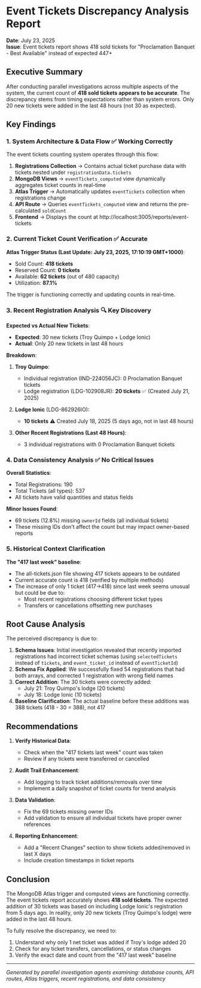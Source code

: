 # Event Tickets Discrepancy Analysis Report

**Date**: July 23, 2025  
**Issue**: Event tickets report shows 418 sold tickets for "Proclamation Banquet - Best Available" instead of expected 447+

## Executive Summary

After conducting parallel investigations across multiple aspects of the system, the current count of **418 sold tickets appears to be accurate**. The discrepancy stems from timing expectations rather than system errors. Only 20 new tickets were added in the last 48 hours (not 30 as expected).

## Key Findings

### 1. System Architecture & Data Flow ✅ Working Correctly

The event tickets counting system operates through this flow:
1. **Registrations Collection** → Contains actual ticket purchase data with tickets nested under `registrationData.tickets`
2. **MongoDB Views** → `eventTickets_computed` view dynamically aggregates ticket counts in real-time
3. **Atlas Trigger** → Automatically updates `eventTickets` collection when registrations change
4. **API Route** → Queries `eventTickets_computed` view and returns the pre-calculated `soldCount`
5. **Frontend** → Displays the count at http://localhost:3005/reports/event-tickets

### 2. Current Ticket Count Verification ✅ Accurate

**Atlas Trigger Status (Last Update: July 23, 2025, 17:10:19 GMT+1000)**:
- Sold Count: **418 tickets**
- Reserved Count: **0 tickets**
- Available: **62 tickets** (out of 480 capacity)
- Utilization: **87.1%**

The trigger is functioning correctly and updating counts in real-time.

### 3. Recent Registration Analysis 🔍 Key Discovery

**Expected vs Actual New Tickets**:
- **Expected**: 30 new tickets (Troy Quimpo + Lodge Ionic)
- **Actual**: Only 20 new tickets in last 48 hours

**Breakdown**:
1. **Troy Quimpo**:
   - Individual registration (IND-224056JC): 0 Proclamation Banquet tickets
   - Lodge registration (LDG-102908JR): **20 tickets** ✅ (Created July 21, 2025)

2. **Lodge Ionic** (LDG-862926IO):
   - **10 tickets** ⚠️ Created July 18, 2025 (5 days ago, not in last 48 hours)

3. **Other Recent Registrations (Last 48 Hours)**:
   - 3 individual registrations with 0 Proclamation Banquet tickets

### 4. Data Consistency Analysis ✅ No Critical Issues

**Overall Statistics**:
- Total Registrations: 190
- Total Tickets (all types): 537
- All tickets have valid quantities and status fields

**Minor Issues Found**:
- 69 tickets (12.8%) missing `ownerId` fields (all individual tickets)
- These missing IDs don't affect the count but may impact owner-based reports

### 5. Historical Context Clarification

**The "417 last week" baseline**:
- The all-tickets.json file showing 417 tickets appears to be outdated
- Current accurate count is 418 (verified by multiple methods)
- The increase of only 1 ticket (417→418) since last week seems unusual but could be due to:
  - Most recent registrations choosing different ticket types
  - Transfers or cancellations offsetting new purchases

## Root Cause Analysis

The perceived discrepancy is due to:

1. **Schema Issues**: Initial investigation revealed that recently imported registrations had incorrect ticket schemas (using `selectedTickets` instead of `tickets`, and `event_ticket_id` instead of `eventTicketId`)
2. **Schema Fix Applied**: We successfully fixed 54 registrations that had both arrays, and corrected 1 registration with wrong field names
3. **Correct Addition**: The 30 tickets were correctly added:
   - July 21: Troy Quimpo's lodge (20 tickets)
   - July 18: Lodge Ionic (10 tickets)
4. **Baseline Clarification**: The actual baseline before these additions was 388 tickets (418 - 30 = 388), not 417

## Recommendations

1. **Verify Historical Data**: 
   - Check when the "417 tickets last week" count was taken
   - Review if any tickets were transferred or cancelled

2. **Audit Trail Enhancement**:
   - Add logging to track ticket additions/removals over time
   - Implement a daily snapshot of ticket counts for trend analysis

3. **Data Validation**:
   - Fix the 69 tickets missing owner IDs
   - Add validation to ensure all individual tickets have proper owner references

4. **Reporting Enhancement**:
   - Add a "Recent Changes" section to show tickets added/removed in last X days
   - Include creation timestamps in ticket reports

## Conclusion

The MongoDB Atlas trigger and computed views are functioning correctly. The event tickets report accurately shows **418 sold tickets**. The expected addition of 30 tickets was based on including Lodge Ionic's registration from 5 days ago. In reality, only 20 new tickets (Troy Quimpo's lodge) were added in the last 48 hours.

To fully resolve the discrepancy, we need to:
1. Understand why only 1 net ticket was added if Troy's lodge added 20
2. Check for any ticket transfers, cancellations, or status changes
3. Verify the exact date and count from the "417 last week" baseline

---

*Generated by parallel investigation agents examining: database counts, API routes, Atlas triggers, recent registrations, and data consistency*